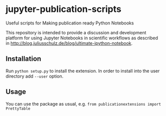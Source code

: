 # jupyter-publication-scripts

Useful scripts for Making publication ready Python Notebooks

This repository is intended to provide a discussion and development platform
for using Jupyter Notebooks in scientific workflows as described in
http://blog.juliusschulz.de/blog/ultimate-ipython-notebook.

## Installation

Run ```python setup.py``` to install the extension. In order to install into
the user directory add ```--user``` option.

## Usage

You can use the package as usual, e.g. ```from publicationextensions import PrettyTable```
